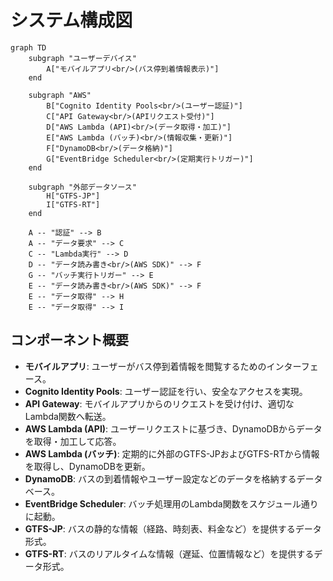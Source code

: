 # システム構成図

```mermaid
graph TD
    subgraph "ユーザーデバイス"
        A["モバイルアプリ<br/>(バス停到着情報表示)"]
    end

    subgraph "AWS"
        B["Cognito Identity Pools<br/>(ユーザー認証)"]
        C["API Gateway<br/>(APIリクエスト受付)"]
        D["AWS Lambda (API)<br/>(データ取得・加工)"]
        E["AWS Lambda (バッチ)<br/>(情報収集・更新)"]
        F["DynamoDB<br/>(データ格納)"]
        G["EventBridge Scheduler<br/>(定期実行トリガー)"]
    end

    subgraph "外部データソース"
        H["GTFS-JP"]    
        I["GTFS-RT"]
    end

    A -- "認証" --> B
    A -- "データ要求" --> C
    C -- "Lambda実行" --> D
    D -- "データ読み書き<br/>(AWS SDK)" --> F
    G -- "バッチ実行トリガー" --> E
    E -- "データ読み書き<br/>(AWS SDK)" --> F
    E -- "データ取得" --> H
    E -- "データ取得" --> I
```

## コンポーネント概要

- **モバイルアプリ**: ユーザーがバス停到着情報を閲覧するためのインターフェース。
- **Cognito Identity Pools**: ユーザー認証を行い、安全なアクセスを実現。
- **API Gateway**: モバイルアプリからのリクエストを受け付け、適切なLambda関数へ転送。
- **AWS Lambda (API)**: ユーザーリクエストに基づき、DynamoDBからデータを取得・加工して応答。
- **AWS Lambda (バッチ)**: 定期的に外部のGTFS-JPおよびGTFS-RTから情報を取得し、DynamoDBを更新。
- **DynamoDB**: バスの到着情報やユーザー設定などのデータを格納するデータベース。
- **EventBridge Scheduler**: バッチ処理用のLambda関数をスケジュール通りに起動。
- **GTFS-JP**: バスの静的な情報（経路、時刻表、料金など）を提供するデータ形式。
- **GTFS-RT**: バスのリアルタイムな情報（遅延、位置情報など）を提供するデータ形式。 